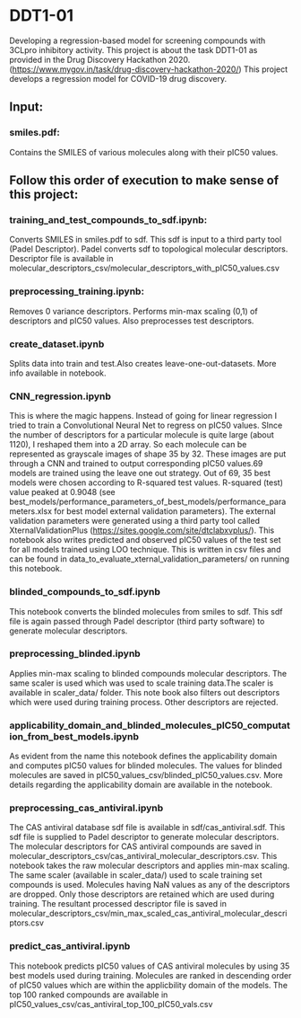 # DDT1-01
Developing a regression-based model for screening compounds with 3CLpro inhibitory activity. This project is about the task DDT1-01 as provided in the Drug Discovery Hackathon 2020. (https://www.mygov.in/task/drug-discovery-hackathon-2020/)
This project develops a regression model for COVID-19 drug discovery.

## Input:

### smiles.pdf:
Contains the SMILES of various molecules along with their pIC50 values.

## Follow this order of execution to make sense of this project:

  ### training_and_test_compounds_to_sdf.ipynb: 
  Converts SMILES in smiles.pdf to sdf. This sdf is input to a third party tool (Padel Descriptor). Padel converts sdf to topological molecular descriptors. Descriptor file is available in molecular_descriptors_csv/molecular_descriptors_with_pIC50_values.csv
  
  ### preprocessing_training.ipynb:
  Removes 0 variance descriptors. Performs min-max scaling (0,1) of descriptors and pIC50 values. Also preprocesses test descriptors.
  
  ### create_dataset.ipynb
  Splits data into train and test.Also creates leave-one-out-datasets. More info available in notebook. 
  
  ### CNN_regression.ipynb
  This is where the magic happens. Instead of going for linear regression I tried to train a Convolutional Neural Net to regress on pIC50 values. SInce the number of descriptors for a particular molecule is quite large (about 1120), I reshaped them into a 2D array. So each molecule can be represented as grayscale images of shape 35 by 32. These images are put through a CNN and trained to output corresponding pIC50 values.69 models are trained using the leave one out strategy. Out of 69, 35 best models were chosen according to R-squared test values. R-squared (test) value peaked at 0.9048 (see best_models/performance_parameters_of_best_models/performance_parameters.xlsx for best model external validation parameters). The external validation parameters were generated using a third party tool called XternalValidationPlus (https://sites.google.com/site/dtclabxvplus/). This notebook also writes predicted and observed pIC50 values of the test set for all models trained using LOO technique. This is written in csv files and can be found in data_to_evaluate_xternal_validation_parameters/ on running this notebook.
  
  ### blinded_compounds_to_sdf.ipynb
  This notebook converts the blinded molecules from smiles to sdf. This sdf file is again passed through Padel descriptor (third party software) to generate molecular descriptors.
  
  ### preprocessing_blinded.ipynb
  Applies min-max scaling to blinded compounds molecular descriptors. The same scaler is used which was used to scale training data.The scaler is available in scaler_data/ folder. This note book also filters out descriptors which were used during training process. Other descriptors are rejected.
  
  ### applicability_domain_and_blinded_molecules_pIC50_computation_from_best_models.ipynb
  As evident from the name this notebook defines the applicability domain and computes pIC50 values for blinded molecules. The values for blinded molecules are saved in pIC50_values_csv/blinded_pIC50_values.csv. More details regarding the applicability domain are available in the notebook.
  
  ### preprocessing_cas_antiviral.ipynb
  The CAS antiviral database sdf file is available in sdf/cas_antiviral.sdf. This sdf file is supplied to Padel descriptor to generate molecular descriptors. The molecular descriptors for CAS antiviral compounds are saved in molecular_descriptors_csv/cas_antiviral_molecular_descriptors.csv.
  This notebook takes the raw molecular descriptors and applies min-max scaling. The same scaler (available in scaler_data/) used to scale training set compounds is used. Molecules having NaN values as any of the descriptors are dropped. Only those descriptors are retained which are used during training. The resultant processed descriptor file is saved in molecular_descriptors_csv/min_max_scaled_cas_antiviral_molecular_descriptors.csv
  
 ### predict_cas_antiviral.ipynb
 This notebook predicts pIC50 values of CAS antiviral molecules by using 35 best models used during training. Molecules are ranked in descending order of pIC50 values which are within the applicbility domain of the models. The top 100 ranked compounds are available in pIC50_values_csv/cas_antiviral_top_100_pIC50_vals.csv
